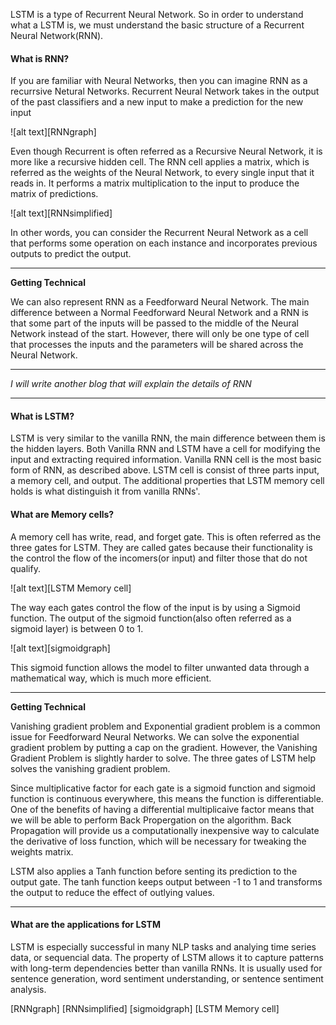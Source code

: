 LSTM is a type of Recurrent Neural Network. So in order to understand what a LSTM is, we must understand the basic structure of a Recurrent Neural Network(RNN). 

#### What is RNN?
If you are familiar with Neural Networks, then you can imagine RNN as a recurrsive Netural Networks. Recurrent Neural Network takes in the output of the past classifiers and a new input to make a prediction for the new input
<!-- shared parameter to extract pattern over time -->
<!-- used mostly for language modeling, can learn powerful long term interactions-->

![alt text][RNNgraph]

Even though Recurrent is often referred as a Recursive Neural Network, it is more like a recursive hidden cell. The RNN cell applies a matrix, which is referred as the weights of the Neural Network, to every single input that it reads in. It performs a matrix multiplication to the input to produce the matrix of predictions.  

![alt text][RNNsimplified]

In other words, you can consider the Recurrent Neural Network as a cell that performs some operation on each instance and incorporates previous outputs to predict the output.

---

**Getting Technical**

We can also represent RNN as a Feedforward Neural Network. The main difference between a Normal Feedforward Neural Network and a RNN is that some part of the inputs will be passed to the middle of the Neural Network instead of the start. However, there will only be one type of cell that processes the inputs and the parameters will be shared across the Neural Network. 

---

_I will write another blog that will explain the details of RNN_

---

#### What is LSTM?
LSTM is very similar to the vanilla RNN, the main difference between them is the hidden layers. Both Vanilla RNN and LSTM have a cell for modifying the input and extracting required information. Vanilla RNN cell is the most basic form of RNN, as described above. LSTM cell is consist of three parts input, a memory cell, and output. The additional properties that LSTM memory cell holds is what distinguish it from vanilla RNNs'. 

#### What are Memory cells?
A memory cell has write, read, and forget gate. This is often referred as the three gates for LSTM. They are called gates because their functionality is the control the flow of the incomers(or input) and filter those that do not qualify.

![alt text][LSTM Memory cell]

The way each gates control the flow of the input is by using a Sigmoid function. The output of the sigmoid function(also often referred as a sigmoid layer) is between 0 to 1.
<!--sigmoid graph with mathematical equation on top, the graph will explain the difference between 0 and 1, everything in between gets partially reserved-->
![alt text][sigmoidgraph]

This sigmoid function allows the model to filter unwanted data through a mathematical way, which is much more efficient. 


---
**Getting Technical**


Vanishing gradient problem and Exponential gradient problem is a common issue for Feedforward Neural Networks. We can solve the exponential gradient problem by putting a cap on the gradient. However, the Vanishing Gradient Problem is slightly harder to solve. The three gates of LSTM help solves the vanishing gradient problem.

Since multiplicative factor for each gate is a sigmoid function and sigmoid function is continuous everywhere, this means the function is differentiable. One of the benefits of having a differential multiplicaive factor means that we will be able to perform Back Propergation on the algorithm. Back Propagation will provide us a computationally inexpensive way to calculate the derivative of loss function, which will be necessary for tweaking the weights matrix. 


LSTM also applies a Tanh function before senting its prediction to the output gate. The tanh function keeps output between -1 to 1 and transforms the output to reduce the effect of outlying values. 

<!--Analogy: A amusement park-->

---

#### What are the applications for LSTM

LSTM is especially successful in many NLP tasks and analying time series data, or sequencial data. The property of LSTM allows it to capture patterns with long-term dependencies better than vanilla RNNs. It is usually used for sentence generation, word sentiment understanding, or sentence sentiment analysis. 


<!-- Machine Learning Terms Cheat Sheet -->

[RNNgraph]
[RNNsimplified]
[sigmoidgraph]
[LSTM Memory cell]